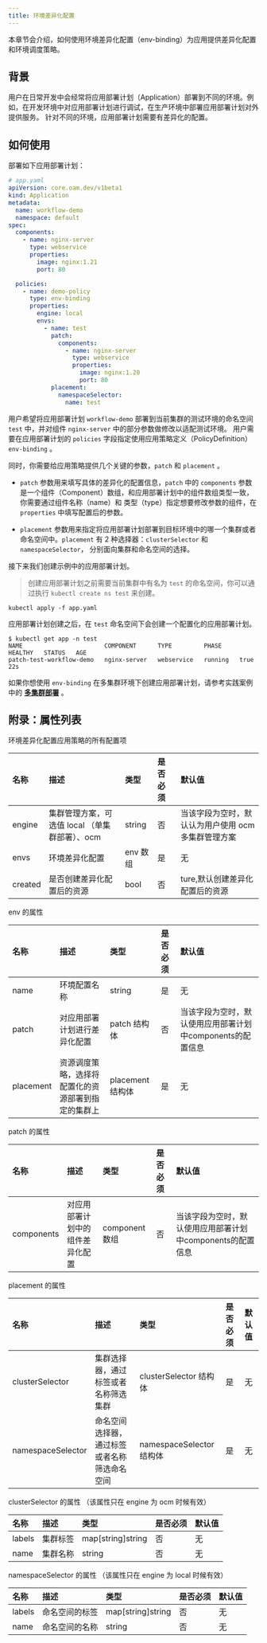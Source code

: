 ```yaml
---
title: 环境差异化配置
---
```


本章节会介绍，如何使用环境差异化配置（env-binding）为应用提供差异化配置和环境调度策略。

## 背景

用户在日常开发中会经常将应用部署计划（Application）部署到不同的环境。例如，在开发环境中对应用部署计划进行调试，在生产环境中部署应用部署计划对外提供服务。
针对不同的环境，应用部署计划需要有差异化的配置。

## 如何使用

部署如下应用部署计划：

```yaml
# app.yaml
apiVersion: core.oam.dev/v1beta1
kind: Application
metadata:
  name: workflow-demo
  namespace: default
spec:
  components:
    - name: nginx-server
      type: webservice
      properties:
        image: nginx:1.21
        port: 80

  policies:
    - name: demo-policy
      type: env-binding
      properties:
        engine: local
        envs:
          - name: test
            patch:
              components:
                - name: nginx-server
                  type: webservice
                  properties:
                    image: nginx:1.20
                    port: 80
            placement:
              namespaceSelector:
                name: test
```

用户希望将应用部署计划 `workflow-demo` 部署到当前集群的测试环境的命名空间 `test` 中，并对组件 `nginx-server` 中的部分参数做修改以适配测试环境。
用户需要在应用部署计划的 `policies` 字段指定使用应用策略定义（PolicyDefinition） `env-binding` 。

同时，你需要给应用策略提供几个关键的参数，`patch` 和 `placement` 。

- `patch` 参数用来填写具体的差异化的配置信息，`patch` 中的 `components` 参数是一个组件（Component）数组，和应用部署计划中的组件数组类型一致，
  你需要通过组件名称（name）和 类型（type）指定想要修改参数的组件，在 `properties` 中填写配置后的参数。


- `placement` 参数用来指定将应用部署计划部署到目标环境中的哪一个集群或者命名空间中。`placement` 有 2 种选择器：`clusterSelector` 和 `namespaceSelector`，
   分别面向集群和命名空间的选择。

接下来我们创建示例中的应用部署计划。

> 创建应用部署计划之前需要当前集群中有名为 `test` 的命名空间，你可以通过执行 `kubectl create ns test` 来创建。

```shell
kubectl apply -f app.yaml
```

应用部署计划创建之后，在 `test` 命名空间下会创建一个配置化的应用部署计划。

```shell
$ kubectl get app -n test
NAME                       COMPONENT      TYPE         PHASE     HEALTHY   STATUS   AGE
patch-test-workflow-demo   nginx-server   webservice   running   true               22s
```

如果你想使用 `env-binding` 在多集群环境下创建应用部署计划，请参考实践案例中的 **[多集群部署](../../case-studies/workflow-with-ocm)** 。

## 附录：属性列表

环境差异化配置应用策略的所有配置项 

名称 | 描述 | 类型 | 是否必须 | 默认值
:---------- | :----------- | :----------- | :----------- | :-----------
engine|集群管理方案，可选值 local （单集群部署）、ocm|string|否|当该字段为空时，默认认为用户使用 ocm 多集群管理方案
envs|环境差异化配置| env 数组|是|无
created|是否创建差异化配置后的资源| bool |否|ture,默认创建差异化配置后的资源

env 的属性

名称 | 描述 | 类型 | 是否必须 | 默认值
:----------- | :------------ | :------------ | :------------ | :------------ 
name|环境配置名称|string|是|无
patch|对应用部署计划进行差异化配置|patch 结构体|否|当该字段为空时，默认使用应用部署计划中components的配置信息
placement|资源调度策略，选择将配置化的资源部署到指定的集群上| placement 结构体|是|无

patch 的属性

名称 | 描述 | 类型 | 是否必须 | 默认值
:----------- | :------------ | :------------ | :------------ | :------------ 
components|对应用部署计划中的组件差异化配置| component 数组|否|当该字段为空时，默认使用应用部署计划中components的配置信息

placement 的属性

名称 | 描述 | 类型 | 是否必须 | 默认值
:----------- | :------------ | :------------ | :------------ | :------------ 
clusterSelector|集群选择器，通过标签或者名称筛选集群| clusterSelector 结构体|是|无
namespaceSelector|命名空间选择器，通过标签或者名称筛选命名空间| namespaceSelector 结构体|是|无

clusterSelector 的属性 （该属性只在 engine 为 ocm 时候有效）

名称 | 描述 | 类型 | 是否必须 | 默认值
:----------- | :------------ | :------------ | :------------ | :------------
labels |集群标签| map[string]string |否|无
name |集群名称| string |否|无

namespaceSelector 的属性 （该属性只在 engine 为 local 时候有效）

名称 | 描述 | 类型 | 是否必须 | 默认值
:----------- | :------------ | :------------ | :------------ | :------------
labels |命名空间的标签| map[string]string |否|无
name |命名空间的名称| string |否|无
